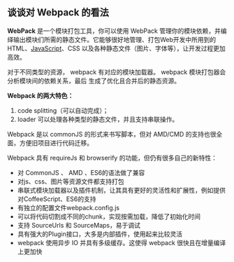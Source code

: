 ## 谈谈对 Webpack 的看法

**WebPack** 是一个模块打包工具，你可以使用 WebPack 管理你的模块依赖，并编绎输出模块们所需的静态文件。它能够很好地管理、打包Web开发中所用到的 HTML、[JavaScript](https://link.jianshu.com?t=http://lib.csdn.net/base/javascript)、CSS 以及各种静态文件（图片、字体等），让开发过程更加高效。

对于不同类型的资源， webpack 有对应的模块加载器。 webpack 模块打包器会分析模块间的依赖关系，最后 生成了优化且合并后的静态资源。

**Webpack 的两大特色：**

1. code splitting（可以自动完成）；
2. loader 可以处理各种类型的静态文件，并且支持串联操作。

Webpack 是以 commonJS 的形式来书写脚本，但对 AMD/CMD 的支持也很全面，方便旧项目进行代码迁移。

Webpack 具有 requireJs 和 browserify 的功能，但仍有很多自己的新特性：

- 对 CommonJS 、 AMD 、ES6的语法做了兼容
- 对js、css、图片等资源文件都支持打包
- 串联式模块加载器以及插件机制，让其具有更好的灵活性和扩展性，例如提供对CoffeeScript、ES6的支持
- 有独立的配置文件webpack.config.js
- 可以将代码切割成不同的chunk，实现按需加载，降低了初始化时间
- 支持 SourceUrls 和 SourceMaps，易于调试
- 具有强大的Plugin接口，大多是内部插件，使用起来比较灵活
- webpack 使用异步 IO 并具有多级缓存。这使得 webpack 很快且在增量编译上更加快